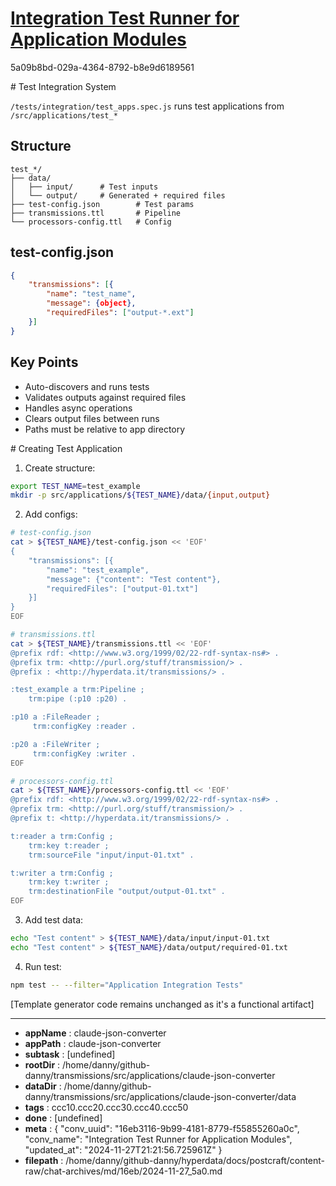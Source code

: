 # [Integration Test Runner for Application Modules](https://claude.ai/chat/16eb3116-9b99-4181-8779-f55855260a0c)

5a09b8bd-029a-4364-8792-b8e9d6189561

 

<antArtifact identifier="test-handover" type="text/markdown" title="Test Application Integration Handover">
# Test Integration System

`/tests/integration/test_apps.spec.js` runs test applications from `/src/applications/test_*`

## Structure
```
test_*/
├── data/
│   ├── input/      # Test inputs
│   └── output/     # Generated + required files
├── test-config.json        # Test params
├── transmissions.ttl       # Pipeline  
└── processors-config.ttl   # Config
```

## test-config.json
```json
{
    "transmissions": [{
        "name": "test_name",
        "message": {object}, 
        "requiredFiles": ["output-*.ext"]
    }]
}
```

## Key Points
- Auto-discovers and runs tests
- Validates outputs against required files
- Handles async operations
- Clears output files between runs
- Paths must be relative to app directory
</antArtifact>

<antArtifact identifier="test-instructions" type="text/markdown" title="Test Application Creation Guide">
# Creating Test Application

1. Create structure:
```bash
export TEST_NAME=test_example
mkdir -p src/applications/${TEST_NAME}/data/{input,output}
```

2. Add configs:
```bash
# test-config.json
cat > ${TEST_NAME}/test-config.json << 'EOF'
{
    "transmissions": [{
        "name": "test_example",
        "message": {"content": "Test content"},
        "requiredFiles": ["output-01.txt"]
    }]
}
EOF

# transmissions.ttl
cat > ${TEST_NAME}/transmissions.ttl << 'EOF'
@prefix rdf: <http://www.w3.org/1999/02/22-rdf-syntax-ns#> .
@prefix trm: <http://purl.org/stuff/transmission/> .
@prefix : <http://hyperdata.it/transmissions/> .

:test_example a trm:Pipeline ;
    trm:pipe (:p10 :p20) .

:p10 a :FileReader ;
     trm:configKey :reader .

:p20 a :FileWriter ;
     trm:configKey :writer .
EOF

# processors-config.ttl
cat > ${TEST_NAME}/processors-config.ttl << 'EOF'
@prefix rdf: <http://www.w3.org/1999/02/22-rdf-syntax-ns#> .
@prefix trm: <http://purl.org/stuff/transmission/> .
@prefix t: <http://hyperdata.it/transmissions/> .

t:reader a trm:Config ;
    trm:key t:reader ;
    trm:sourceFile "input/input-01.txt" .

t:writer a trm:Config ;
    trm:key t:writer ;
    trm:destinationFile "output/output-01.txt" .
EOF
```

3. Add test data:
```bash
echo "Test content" > ${TEST_NAME}/data/input/input-01.txt
echo "Test content" > ${TEST_NAME}/data/output/required-01.txt
```

4. Run test:
```bash
npm test -- --filter="Application Integration Tests"
```
</antArtifact>

[Template generator code remains unchanged as it's a functional artifact]

---

* **appName** : claude-json-converter
* **appPath** : claude-json-converter
* **subtask** : [undefined]
* **rootDir** : /home/danny/github-danny/transmissions/src/applications/claude-json-converter
* **dataDir** : /home/danny/github-danny/transmissions/src/applications/claude-json-converter/data
* **tags** : ccc10.ccc20.ccc30.ccc40.ccc50
* **done** : [undefined]
* **meta** : {
  "conv_uuid": "16eb3116-9b99-4181-8779-f55855260a0c",
  "conv_name": "Integration Test Runner for Application Modules",
  "updated_at": "2024-11-27T21:21:56.725961Z"
}
* **filepath** : /home/danny/github-danny/hyperdata/docs/postcraft/content-raw/chat-archives/md/16eb/2024-11-27_5a0.md